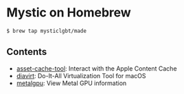 # Mystic on Homebrew

```
$ brew tap mysticlgbt/made
```

## Contents

- [asset-cache-tool](Formula/asset-cache-tool.rb): Interact with the Apple Content Cache
- [diavirt](Formula/diavirt.rb): Do-It-All Virtualization Tool for macOS
- [metalgpu](Formula/metalgpu.rb): View Metal GPU information
